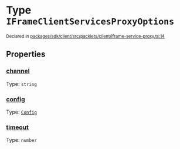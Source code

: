 # Type `IFrameClientServicesProxyOptions`
<sub>Declared in [packages/sdk/client/src/packlets/client/iframe-service-proxy.ts:14](https://github.com/dxos/dxos/blob/main/packages/sdk/client/src/packlets/client/iframe-service-proxy.ts#L14)</sub>




## Properties
### [channel](https://github.com/dxos/dxos/blob/main/packages/sdk/client/src/packlets/client/iframe-service-proxy.ts#L16)
Type: <code>string</code>

### [config](https://github.com/dxos/dxos/blob/main/packages/sdk/client/src/packlets/client/iframe-service-proxy.ts#L15)
Type: <code>[Config](/api/@dxos/client/classes/Config)</code>

### [timeout](https://github.com/dxos/dxos/blob/main/packages/sdk/client/src/packlets/client/iframe-service-proxy.ts#L17)
Type: <code>number</code>